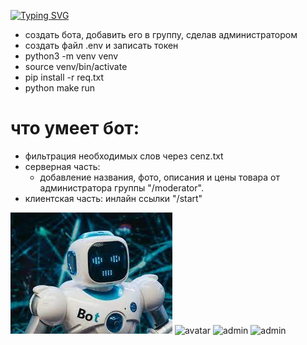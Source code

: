 [![Typing SVG](https://readme-typing-svg.herokuapp.com?color=%2336BCF7&lines=Telegram+bot+shop)](https://git.io/typing-svg)

- создать бота, добавить его в группу, сделав администратором
- создать файл .env и записать токен
- python3 -m venv venv
- source venv/bin/activate
- pip install -r req.txt
- python make run 

# что умеет бот:
- фильтрация необходимых слов через cenz.txt
- серверная часть:
    - добавление названия, фото, описания и цены товара от администратора группы "/moderator".
- клиентская часть: инлайн ссылки "/start"

![Image alt](https://github.com/hottabuch1987/telegramBot/raw/main/avatar.png)
<img src="https://github.com/hottabuch1987/telegram_bot/avatar.png" alt="avatar">
<img src="https://github.com/hottabuch1987/telegram_bot/img/1.png" alt="admin">
<img src="https://github.com/hottabuch1987/telegram_bot/img/2.png" alt="admin">
